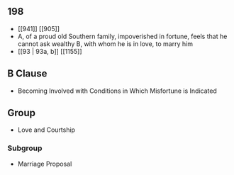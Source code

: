 ## 198
- [[941]] [[905]] 
- A, of a proud old Southern family, impoverished in fortune, feels that he cannot ask wealthy B, with whom he is in love, to marry him
- [[93 | 93a, b]] [[1155]] 

## B Clause
- Becoming Involved with Conditions in Which Misfortune is Indicated

## Group
- Love and Courtship

### Subgroup
- Marriage Proposal

